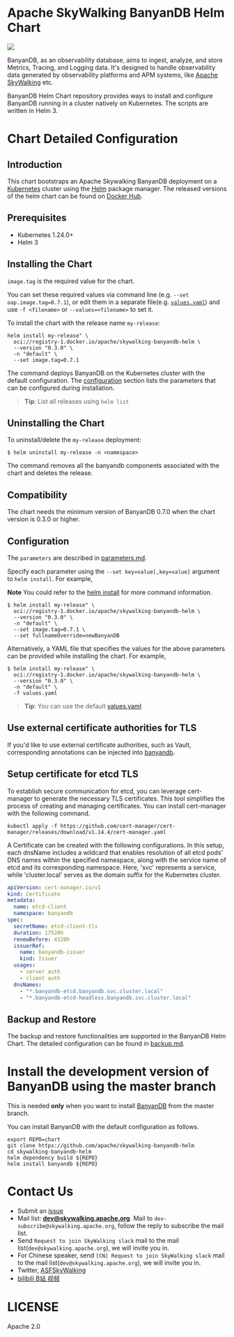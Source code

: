 Apache SkyWalking BanyanDB Helm Chart
==========


![](https://github.com/apache/skywalking-banyandb-helm/workflows/Build/badge.svg?branch=master)

BanyanDB, as an observability database, aims to ingest, analyze, and store Metrics, Tracing, and Logging data.
It's designed to handle observability data generated by observability platforms and APM systems, like [Apache SkyWalking](https://github.com/apache/skywalking) etc.

BanyanDB Helm Chart repository provides ways to install and configure BanyanDB running in a cluster natively on Kubernetes. The scripts are written in Helm 3.

# Chart Detailed Configuration

## Introduction

This chart bootstraps an Apache Skywalking BanyanDB deployment on a [Kubernetes](http://kubernetes.io) cluster using the [Helm](https://helm.sh) package manager.
The released versions of the helm chart can be found on [Docker Hub](https://hub.docker.com/r/apache/skywalking-banyandb-helm).

## Prerequisites

 - Kubernetes 1.24.0+
 - Helm 3

## Installing the Chart

`image.tag` is the required value for the chart.

You can set these required values via command line (e.g. `--set oap.image.tag=0.7.1`), or edit them in a separate file(e.g. [`values.yaml`](chart/values.yaml))
and use `-f <filename>` or `--values=<filename>` to set it.

To install the chart with the release name `my-release`:

```shell
helm install my-release" \
  oci://registry-1.docker.io/apache/skywalking-banyandb-helm \
  --version "0.3.0" \
  -n "default" \
  --set image.tag=0.7.1
```

The command deploys BanyanDB on the Kubernetes cluster with the default configuration. The [configuration](#configuration) section lists the parameters that can be configured during installation.

> **Tip**: List all releases using `helm list`

## Uninstalling the Chart

To uninstall/delete the `my-release` deployment:

```shell
$ helm uninstall my-release -n <namespace>
```

The command removes all the banyandb components associated with the chart and deletes the release.

## Compatibility

The chart needs the minimum version of BanyanDB 0.7.0 when the chart version is 0.3.0 or higher.

## Configuration

The `parameters` are described in [parameters.md](./doc/parameters.md).

Specify each parameter using the `--set key=value[,key=value]` argument to `helm install`. For example,

**Note** You could refer to the [helm install](https://helm.sh/docs/helm/helm_install/) for more command information.

```console
$ helm install my-release" \
  oci://registry-1.docker.io/apache/skywalking-banyandb-helm \
  --version "0.3.0" \
  -n "default" \
  --set image.tag=0.7.1 \
  --set fullnameOverride=newBanyanDB
```

Alternatively, a YAML file that specifies the values for the above parameters can be provided while installing the chart. For example,

```console
$ helm install my-release" \
  oci://registry-1.docker.io/apache/skywalking-banyandb-helm \
  --version "0.3.0" \
  -n "default" \
  -f values.yaml
```

> **Tip**: You can use the default [values.yaml](chart/values.yaml)

## Use external certificate authorities for TLS
If you'd like to use external certificate authorities, such as Vault, corresponding annotations can be injected into [banyandb](./chart/templates/statefulset.yaml).

## Setup certificate for etcd TLS
To establish secure communication for etcd, you can leverage cert-manager to generate the necessary TLS certificates. This tool simplifies the process of creating and managing certificates. You can install cert-manager with the following command.
```console
kubectl apply -f https://github.com/cert-manager/cert-manager/releases/download/v1.14.4/cert-manager.yaml
```

A Certificate can be created with the following configurations. In this setup, each dnsName includes a wildcard that enables resolution of all etcd pods' DNS names within the specified namespace, along with the service name of etcd and its corresponding namespace. Here, 'svc' represents a service, while 'cluster.local' serves as the domain suffix for the Kubernetes cluster.
```yaml
apiVersion: cert-manager.io/v1
kind: Certificate
metadata:
  name: etcd-client
  namespace: banyandb
spec:
  secretName: etcd-client-tls
  duration: 17520h
  renewBefore: 4320h
  issuerRef:
    name: banyandb-issuer
    kind: Issuer
  usages:
    - server auth
    - client auth
  dnsNames:
    - "*.banyandb-etcd.banyandb.svc.cluster.local"
    - "*.banyandb-etcd-headless.banyandb.svc.cluster.local"
```

## Backup and Restore

The backup and restore functionalities are supported in the BanyanDB Helm Chart. The detailed configuration can be found in [backup.md](./doc/backup.md).

# Install the development version of BanyanDB using the master branch

This is needed **only** when you want to install [BanyanDB](https://github.com/apache/skywalking-banyandb/tree/main) from the master branch. 

You can install BanyanDB with the default configuration as follows.

```shell script
export REPO=chart
git clone https://github.com/apache/skywalking-banyandb-helm
cd skywalking-banyandb-helm
helm dependency build ${REPO}
helm install banyandb ${REPO}
```

# Contact Us
* Submit an [issue](https://github.com/apache/skywalking/issues)
* Mail list: **dev@skywalking.apache.org**. Mail to `dev-subscribe@skywalking.apache.org`, follow the reply to subscribe the mail list.
* Send `Request to join SkyWalking slack` mail to the mail list(`dev@skywalking.apache.org`), we will invite you in.
* For Chinese speaker, send `[CN] Request to join SkyWalking slack` mail to the mail list(`dev@skywalking.apache.org`), we will invite you in.
* Twitter, [ASFSkyWalking](https://twitter.com/AsfSkyWalking)
* [bilibili B站 视频](https://space.bilibili.com/390683219)

# LICENSE
Apache 2.0

